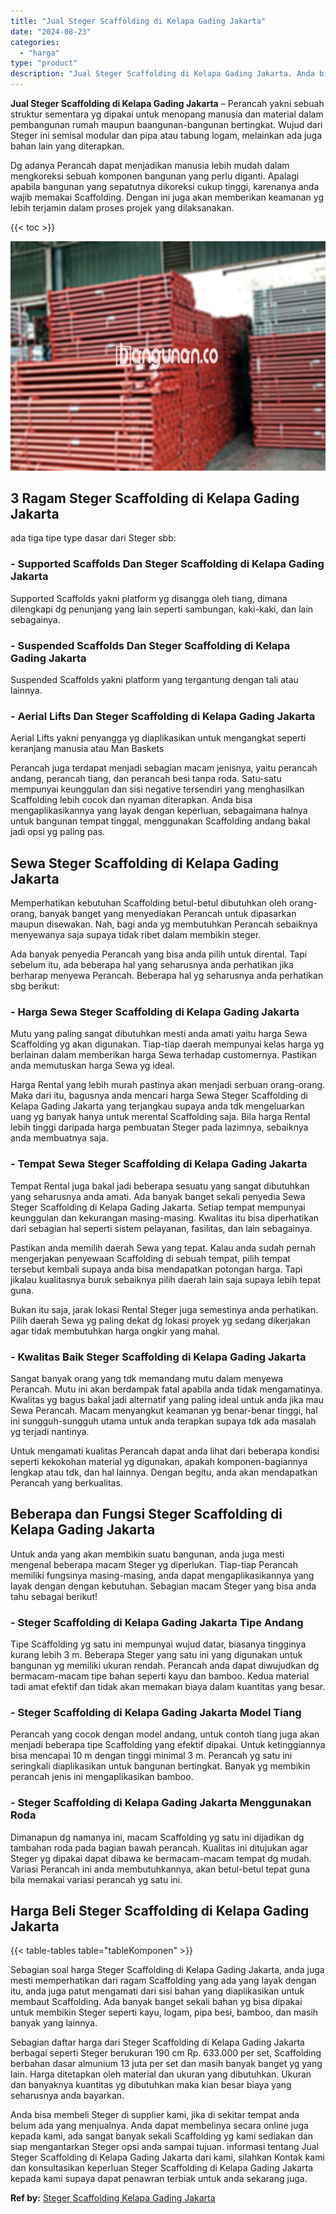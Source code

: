 ```yaml
---
title: "Jual Steger Scaffolding di Kelapa Gading Jakarta"
date: "2024-08-23"
categories: 
  - "harga"
type: "product"
description: "Jual Steger Scaffolding di Kelapa Gading Jakarta. Anda bisa membeli Steger di supplier kami, jika di sekitar tempat anda belum ada yang menjualnya. Anda dapa..."
---
```


**Jual Steger Scaffolding di Kelapa Gading Jakarta** – Perancah yakni sebuah struktur sementara yg dipakai untuk menopang manusia dan material dalam pembangunan rumah maupun baangunan-bangunan bertingkat. Wujud dari Steger ini semisal modular dan pipa atau tabung logam, melainkan ada juga bahan lain yang diterapkan.

Dg adanya Perancah dapat menjadikan manusia lebih mudah dalam mengkoreksi sebuah komponen bangunan yang perlu diganti. Apalagi apabila bangunan yang sepatutnya dikoreksi cukup tinggi, karenanya anda wajib memakai Scaffolding. Dengan ini juga akan memberikan keamanan yg lebih terjamin dalam proses projek yang dilaksanakan.

{{< toc >}}

![Jual Steger Scaffolding di Kelapa Gading Jakarta](/images/sewa-scaffolding-steger-02.png)

## 3 Ragam Steger Scaffolding di Kelapa Gading Jakarta

ada tiga tipe type dasar dari Steger sbb:

### \- Supported Scaffolds Dan Steger Scaffolding di Kelapa Gading Jakarta

Supported Scaffolds yakni platform yg disangga oleh tiang, dimana dilengkapi dg penunjang yang lain seperti sambungan, kaki-kaki, dan lain sebagainya.

### \- Suspended Scaffolds Dan Steger Scaffolding di Kelapa Gading Jakarta

Suspended Scaffolds yakni platform yang tergantung dengan tali atau lainnya.

### \- Aerial Lifts Dan Steger Scaffolding di Kelapa Gading Jakarta

Aerial Lifts yakni penyangga yg diaplikasikan untuk mengangkat seperti keranjang manusia atau Man Baskets

Perancah juga terdapat menjadi sebagian macam jenisnya, yaitu perancah andang, perancah tiang, dan perancah besi tanpa roda. Satu-satu mempunyai keunggulan dan sisi negative tersendiri yang menghasilkan Scaffolding lebih cocok dan nyaman diterapkan. Anda bisa mengaplikasikannya yang layak dengan keperluan, sebagaimana halnya untuk bangunan tempat tinggal, menggunakan Scaffolding andang bakal jadi opsi yg paling pas.

## Sewa Steger Scaffolding di Kelapa Gading Jakarta

Memperhatikan kebutuhan Scaffolding betul-betul dibutuhkan oleh orang-orang, banyak banget yang menyediakan Perancah untuk dipasarkan maupun disewakan. Nah, bagi anda yg membutuhkan Perancah sebaiknya menyewanya saja supaya tidak ribet dalam membikin steger.

Ada banyak penyedia Perancah yang bisa anda pilih untuk dirental. Tapi sebelum itu, ada beberapa hal yang seharusnya anda perhatikan jika berharap menyewa Perancah. Beberapa hal yg seharusnya anda perhatikan sbg berikut:

### \- Harga Sewa Steger Scaffolding di Kelapa Gading Jakarta

Mutu yang paling sangat dibutuhkan mesti anda amati yaitu harga Sewa Scaffolding yg akan digunakan. Tiap-tiap daerah mempunyai kelas harga yg berlainan dalam memberikan harga Sewa terhadap customernya. Pastikan anda memutuskan harga Sewa yg ideal.

Harga Rental yang lebih murah pastinya akan menjadi serbuan orang-orang. Maka dari itu, bagusnya anda mencari harga Sewa Steger Scaffolding di Kelapa Gading Jakarta yang terjangkau supaya anda tdk mengeluarkan uang yg banyak hanya untuk merental Scaffolding saja. Bila harga Rental lebih tinggi daripada harga pembuatan Steger pada lazimnya, sebaiknya anda membuatnya saja.

### \- Tempat Sewa Steger Scaffolding di Kelapa Gading Jakarta

Tempat Rental juga bakal jadi beberapa sesuatu yang sangat dibutuhkan yang seharusnya anda amati. Ada banyak banget sekali penyedia Sewa Steger Scaffolding di Kelapa Gading Jakarta. Setiap tempat mempunyai keunggulan dan kekurangan masing-masing. Kwalitas itu bisa diperhatikan dari sebagian hal seperti sistem pelayanan, fasilitas, dan lain sebagainya.

Pastikan anda memilih daerah Sewa yang tepat. Kalau anda sudah pernah mengerjakan penyewaan Scaffolding di sebuah tempat, pilih tempat tersebut kembali supaya anda bisa mendapatkan potongan harga. Tapi jikalau kualitasnya buruk sebaiknya pilih daerah lain saja supaya lebih tepat guna.

Bukan itu saja, jarak lokasi Rental Steger juga semestinya anda perhatikan. Pilih daerah Sewa yg paling dekat dg lokasi proyek yg sedang dikerjakan agar tidak membutuhkan harga ongkir yang mahal.

### \- Kwalitas Baik Steger Scaffolding di Kelapa Gading Jakarta

Sangat banyak orang yang tdk memandang mutu dalam menyewa Perancah. Mutu ini akan berdampak fatal apabila anda tidak mengamatinya. Kwalitas yg bagus bakal jadi alternatif yang paling ideal untuk anda jika mau Sewa Perancah. Macam menyangkut keamanan yg benar-benar tinggi, hal ini sungguh-sungguh utama untuk anda terapkan supaya tdk ada masalah yg terjadi nantinya.

Untuk mengamati kualitas Perancah dapat anda lihat dari beberapa kondisi seperti kekokohan material yg digunakan, apakah komponen-bagiannya lengkap atau tdk, dan hal lainnya. Dengan begitu, anda akan mendapatkan Perancah yang berkualitas.

## Beberapa dan Fungsi Steger Scaffolding di Kelapa Gading Jakarta

Untuk anda yang akan membikin suatu bangunan, anda juga mesti mengenal beberapa macam Steger yg diperlukan. Tiap-tiap Perancah memiliki fungsinya masing-masing, anda dapat mengaplikasikannya yang layak dengan dengan kebutuhan. Sebagian macam Steger yang bisa anda tahu sebagai berikut!

### \- Steger Scaffolding di Kelapa Gading Jakarta Tipe Andang

Tipe Scaffolding yg satu ini mempunyai wujud datar, biasanya tingginya kurang lebih 3 m. Beberapa Steger yang satu ini yang digunakan untuk bangunan yg memiliki ukuran rendah. Perancah anda dapat diwujudkan dg bermacam-macam tipe bahan seperti kayu dan bamboo. Kedua material tadi amat efektif dan tidak akan memakan biaya dalam kuantitas yang besar.

### \- Steger Scaffolding di Kelapa Gading Jakarta Model Tiang

Perancah yang cocok dengan model andang, untuk contoh tiang juga akan menjadi beberapa tipe Scaffolding yang efektif dipakai. Untuk ketinggiannya bisa mencapai 10 m dengan tinggi minimal 3 m. Perancah yg satu ini seringkali diaplikasikan untuk bangunan bertingkat. Banyak yg membikin perancah jenis ini mengaplikasikan bamboo.

### \- Steger Scaffolding di Kelapa Gading Jakarta Menggunakan Roda

Dimanapun dg namanya ini, macam Scaffolding yg satu ini dijadikan dg tambahan roda pada bagian bawah perancah. Kualitas ini ditujukan agar Steger yg dipakai dapat dibawa ke bermacam-macam tempat dg mudah. Variasi Perancah ini anda membutuhkannya, akan betul-betul tepat guna bila memakai variasi perancah yg satu ini.

## Harga Beli Steger Scaffolding di Kelapa Gading Jakarta

{{< table-tables table="tableKomponen" >}}

Sebagian soal harga Steger Scaffolding di Kelapa Gading Jakarta, anda juga mesti memperhatikan dari ragam Scaffolding yang ada yang layak dengan itu, anda juga patut mengamati dari sisi bahan yang diaplikasikan untuk membaut Scaffolding. Ada banyak banget sekali bahan yg bisa dipakai untuk membikin Steger seperti kayu, logam, pipa besi, bamboo, dan masih banyak yang lainnya.

Sebagian daftar harga dari Steger Scaffolding di Kelapa Gading Jakarta berbagai seperti Steger berukuran 190 cm Rp. 633.000 per set, Scaffolding berbahan dasar almunium 13 juta per set dan masih banyak banget yg yang lain. Harga ditetapkan oleh material dan ukuran yang dibutuhkan. Ukuran dan banyaknya kuantitas yg dibutuhkan maka kian besar biaya yang seharusnya anda bayarkan.

Anda bisa membeli Steger di supplier kami, jika di sekitar tempat anda belum ada yang menjualnya. Anda dapat membelinya secara online juga kepada kami, ada sangat banyak sekali Scaffolding yg kami sediakan dan siap mengantarkan Steger opsi anda sampai tujuan. informasi tentang Jual Steger Scaffolding di Kelapa Gading Jakarta dari kami, silahkan Kontak kami dan konsultasikan keperluan Steger Scaffolding di Kelapa Gading Jakarta kepada kami supaya dapat penawran terbiak untuk anda sekarang juga.

**Ref by:** [Steger Scaffolding Kelapa Gading Jakarta](https://id.wikipedia.org/wiki/Steger)
